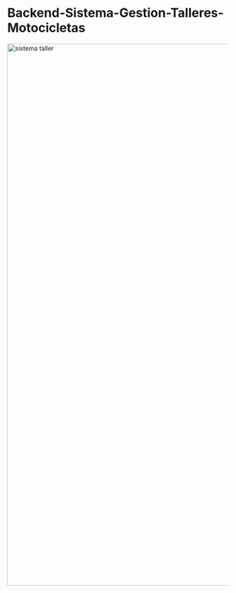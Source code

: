 # Backend-Sistema-Gestion-Talleres-Motocicletas
<img width="1087" height="1233" alt="sistema taller" src="https://github.com/user-attachments/assets/e61b55e7-39b2-4721-b1fc-1c64a929fb92" />
